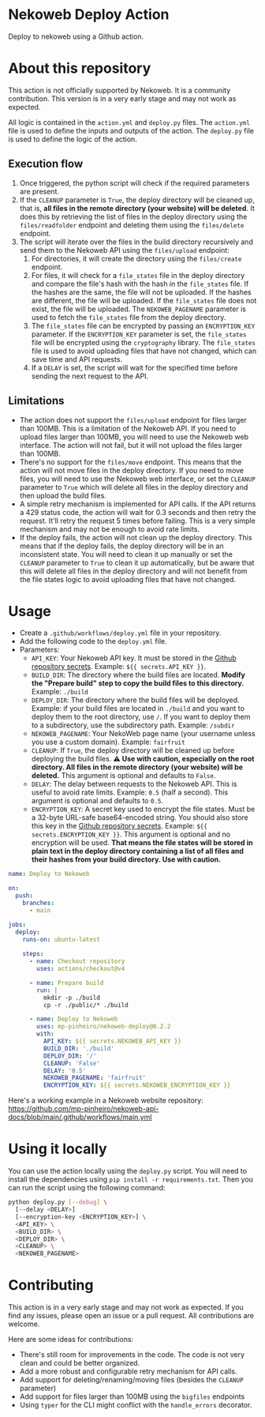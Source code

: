 # Nekoweb Deploy Action

Deploy to nekoweb using a Github action.

# About this repository

This action is not officially supported by Nekoweb. It is a community contribution. This version is in a very early stage and may not work as expected.

All logic is contained in the `action.yml` and `deploy.py` files. The `action.yml` file is used to define the inputs and outputs of the action. The `deploy.py` file is used to define the logic of the action.

## Execution flow

1. Once triggered, the python script will check if the required parameters are present.
1. If the `CLEANUP` parameter is `True`, the deploy directory will be cleaned up, that is, **all files in the remote directory (your website) will be deleted**. It does this by retrieving the list of files in the deploy directory using the `files/readfolder` endpoint and deleting them using the `files/delete` endpoint.
1. The script will iterate over the files in the build directory recursively and send them to the Nekoweb API using the `files/upload` endpoint: 
    1. For directories, it will create the directory using the `files/create` endpoint.
    1. For files, it will check for a `file_states` file in the deploy directory and compare the file's hash with the hash in the `file_states` file. If the hashes are the same, the file will not be uploaded. If the hashes are different, the file will be uploaded. If the `file_states` file does not exist, the file will be uploaded. The `NEKOWEB_PAGENAME` parameter is used to fetch the `file_states` file from the deploy directory. 
    1. The `file_states` file can be encrypted by passing an `ENCRYPTION_KEY` parameter. If the `ENCRYPTION_KEY` parameter is set, the `file_states` file will be encrypted using the `cryptography` library. The `file_states` file is used to avoid uploading files that have not changed, which can save time and API requests. 
    1. If a `DELAY` is set, the script will wait for the specified time before sending the next request to the API.

## Limitations

- The action does not support the `files/upload` endpoint for files larger than 100MB. This is a limitation of the Nekoweb API. If you need to upload files larger than 100MB, you will need to use the Nekoweb web interface. The action will not fail, but it will not upload the files larger than 100MB.
- There's no support for the `files/move` endpoint. This means that the action will not move files in the deploy directory. If you need to move files, you will need to use the Nekoweb web interface, or set the `CLEANUP` parameter to `True` which will delete all files in the deploy directory and then upload the build files.
- A simple retry mechanism is implemented for API calls. If the API returns a 429 status code, the action will wait for 0.3 seconds and then retry the request. It'll retry the request 5 times before failing. This is a very simple mechanism and may not be enough to avoid rate limits.
- If the deploy fails, the action will not clean up the deploy directory. This means that if the deploy fails, the deploy directory will be in an inconsistent state. You will need to clean it up manually or set the `CLEANUP` parameter to `True` to clean it up automatically, but be aware that this will delete all files in the deploy directory and will not benefit from the file states logic to avoid uploading files that have not changed.

# Usage

- Create a `.github/workflows/deploy.yml` file in your repository.
- Add the following code to the `deploy.yml` file.
- Parameters:
  - `API_KEY`: Your Nekoweb API key. It must be stored in the [Github repository secrets](https://docs.github.com/en/actions/security-guides/using-secrets-in-github-actions). Example: `${{ secrets.API_KEY }}`.
  - `BUILD_DIR`: The directory where the build files are located. **Modify the "Prepare build" step to copy the build files to this directory.** Example: `./build`
  - `DEPLOY_DIR`: The directory where the build files will be deployed. Example: if your build files are located in `./build` and you want to deploy them to the root directory, use `/`. If you want to deploy them to a subdirectory, use the subdirectory path. Example: `/subdir`
  - `NEKOWEB_PAGENAME`: Your NekoWeb page name (your username unless you use a custom domain). Example: `fairfruit`
  - `CLEANUP`: If `True`, the deploy directory will be cleaned up before deploying the build files. **⚠ Use with caution, especially on the root directory. All files in the remote directory (your website) will be deleted.** This argument is optional and defaults to `False`.
  - `DELAY`: The delay between requests to the Nekoweb API. This is useful to avoid rate limits. Example: `0.5` (half a second). This argument is optional and defaults to `0.5`.
  - `ENCRYPTION_KEY`: A secret key used to encrypt the file states. Must be a 32-byte URL-safe base64-encoded string. You should also store this key in the [Github repository secrets](https://docs.github.com/en/actions/security-guides/using-secrets-in-github-actions). Example: `${{ secrets.ENCRYPTION_KEY }}`. This argument is optional and no encryption will be used. **That means the file states will be stored in plain text in the deploy directory containing a list of all files and their hashes from your build directory. Use with caution.**

```yaml
name: Deploy to Nekoweb

on:
  push:
    branches:
      - main

jobs:
  deploy:
    runs-on: ubuntu-latest
    
    steps:
      - name: Checkout repository
        uses: actions/checkout@v4

      - name: Prepare build
        run: |
          mkdir -p ./build
          cp -r ./public/* ./build

      - name: Deploy to Nekoweb
        uses: mp-pinheiro/nekoweb-deploy@0.2.2
        with:
          API_KEY: ${{ secrets.NEKOWEB_API_KEY }}
          BUILD_DIR: './build'
          DEPLOY_DIR: '/'
          CLEANUP: 'False'
          DELAY: '0.5'
          NEKOWEB_PAGENAME: 'fairfruit'
          ENCRYPTION_KEY: ${{ secrets.NEKOWEB_ENCRYPTION_KEY }}
```

Here's a working example in a Nekoweb website repository: https://github.com/mp-pinheiro/nekoweb-api-docs/blob/main/.github/workflows/main.yml

# Using it locally

You can use the action locally using the `deploy.py` script. You will need to install the dependencies using `pip install -r requirements.txt`. Then you can run the script using the following command:

```bash
python deploy.py [--debug] \
  [--delay <DELAY>]
  [--encryption-key <ENCRYPTION_KEY>] \
  <API_KEY> \
  <BUILD_DIR> \
  <DEPLOY_DIR> \
  <CLEANUP> \
  <NEKOWEB_PAGENAME>
```

# Contributing

This action is in a very early stage and may not work as expected. If you find any issues, please open an issue or a pull request. All contributions are welcome. 

Here are some ideas for contributions:

- There's still room for improvements in the code. The code is not very clean and could be better organized.
- Add a more robust and configurable retry mechanism for API calls.
- Add support for deleting/renaming/moving files (besides the `CLEANUP` parameter)
- Add support for files larger than 100MB using the `bigfiles` endpoints
- Using `typer` for the CLI might conflict with the `handle_errors` decorator.
